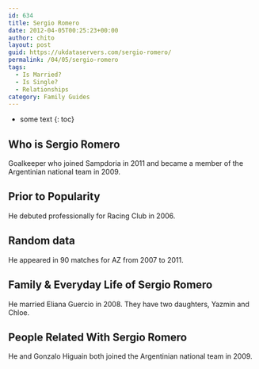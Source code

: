 ```yaml
---
id: 634
title: Sergio Romero
date: 2012-04-05T00:25:23+00:00
author: chito
layout: post
guid: https://ukdataservers.com/sergio-romero/
permalink: /04/05/sergio-romero
tags:
  - Is Married?
  - Is Single?
  - Relationships
category: Family Guides
---
```


* some text
{: toc}
          
          
## Who is  Sergio Romero
                  
                  
                  
Goalkeeper who joined Sampdoria in 2011 and became a member of the Argentinian national team in 2009.
                  
                
                
                
## Prior to Popularity 
                  
                  
                  
He debuted professionally for Racing Club in 2006.
                  
                
                
                
## Random data 
                  
                  
                  
He appeared in 90 matches for AZ from 2007 to 2011.
                  
                
                
                
## Family & Everyday Life of Sergio Romero
                  
                  
                  
He married Eliana Guercio in 2008. They have two daughters, Yazmin and Chloe. 
                  
                
                
                
## People Related With  Sergio Romero
                  
                  
                  
He and Gonzalo Higuain both joined the Argentinian national team in 2009.
                  
                
              
            
          
          
          
    
    
  
